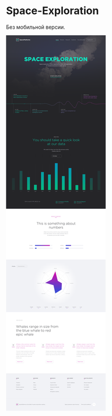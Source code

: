 # Space-Exploration
Без мобильной версии.

![mainpic](https://github.com/nalopka/SpaceExploration/blob/master/sp.png)

